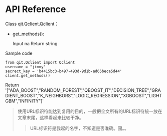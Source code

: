 API Reference
===========================

Class qit.Qclient.Qclient：
- get_methods():


    Input na
    Return string
    
<p>Sample code
    
    from qit.Qclient import Qclient
    username = "jimmy"
    secrect_key = 'b4415bc3-b497-493d-9d1b-ad65beca5d44'
    client.get_methods()


Return
    '["ADA_BOOST","RANDOM_FOREST","QBOOST_IT","DECISION_TREE","GRADIENT_BOOST","K_NEIGHBORS","LOGIC_REGRESSION","XGBOOST","LIGHTGBM","INFINITY"]'

>使用URL标识符能达到复用的目的，一般把全文所有的URL标识符统一放在文章末尾，这样看起来比较干净。
>>URL标识符是我起的名字，不知道是否准确。囧。。


